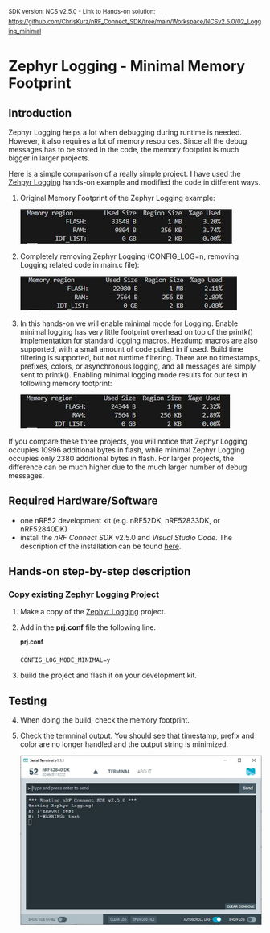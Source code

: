 <sup>SDK version: NCS v2.5.0  -  Link to Hands-on solution: https://github.com/ChrisKurz/nRF_Connect_SDK/tree/main/Workspace/NCSv2.5.0/02_Logging_minimal</sup>

# Zephyr Logging - Minimal Memory Footprint

## Introduction

Zephyr Logging helps a lot when debugging during runtime is needed. However, it also requires a lot of memory resources. Since all the debug messages has to be stored in the code, the memory footprint is much bigger in larger projects. 

Here is a simple comparison of a really simple project. I have used the [Zehpyr Logging](https://github.com/ChrisKurz/nRF_Connect_SDK/blob/main/doc/NCSv2.5.0_02_ZephyrLogging.md) hands-on example and modified the code in different ways. 

1) Original Memory Footprint of the Zephyr Logging example:

   ![image](images/02_Logging_NormalMemory_NCSv2.5.0.jpg)

2) Completely removing Zephyr Logging (CONFIG_LOG=n, removing Logging related code in main.c file):

   ![image](images/02_Logging_DisabledMemory_NCSv2.5.0.jpg)

3) In this hands-on we will enable minimal mode for Logging. Enable minimal logging has very little footprint overhead on top of the printk() implementation for standard logging macros. Hexdump macros are also supported, with a small amount of code pulled in if used. Build time filtering is supported, but not runtime filtering. There are no timestamps, prefixes, colors, or asynchronous logging, and all messages are simply sent to printk(). Enabling minimal logging mode results for our test in following memory footprint:

   ![image](images/02_Logging_MinimalMemory_NCSv2.5.0.jpg)

If you compare these three projects, you will notice that Zephyr Logging occupies 10996 additional bytes in flash, while minimal Zephyr Logging occupies only 2380 additional bytes in flash. For larger projects, the difference can be much higher due to the much larger number of debug messages. 

## Required Hardware/Software
- one nRF52 development kit (e.g. nRF52DK, nRF52833DK, or nRF52840DK)
- install the _nRF Connect SDK_ v2.5.0 and _Visual Studio Code_. The description of the installation can be found [here](https://developer.nordicsemi.com/nRF_Connect_SDK/doc/2.5.0/nrf/getting_started/assistant.html#).


## Hands-on step-by-step description 

### Copy existing Zephyr Logging Project

1) Make a copy of the [Zephyr Logging](https://github.com/ChrisKurz/nRF_Connect_SDK/tree/main/Workspace/NCSv2.5.0/02_Logging) project. 

2) Add in the __prj.conf__ file the following line. 

   <sup>__prj.conf__</sup>

       CONFIG_LOG_MODE_MINIMAL=y

3) build the project and flash it on your development kit. 

## Testing

4) When doing the build, check the memory footprint.
5) Check the termninal output. You should see that timestamp, prefix and color are no longer handled and the output string is minimized. 

   ![image](images/02_Logging_MinimalTerminal_NCSv2.5.0.jpg)
